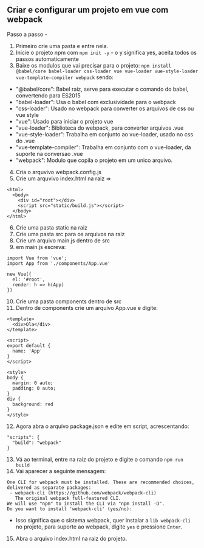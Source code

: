 ## Criar e configurar um projeto em vue com webpack

Passo a passo -

1. Primeiro crie uma pasta e entre nela.
2. Inicie o projeto npm com `npm init -y` - o y significa yes, aceita todos os passos automaticamente
3. Baixe os modulos que vai precisar para o projeto: `npm install @babel/core babel-loader css-loader vue vue-loader vue-style-loader vue-template-compiler webpack` sendo:
  - "@babel/core": Babel raiz, serve para executar o comando do babel, convertendo para ES2015
  - "babel-loader": Usa o babel com exclusividade para o webpack
  - "css-loader": Usado no webpack para converter os arquivos de css ou vue style
  - "vue": Usado para iniciar o projeto vue
  - "vue-loader": Biblioteca do webpack, para converter arquivos .vue
  - "vue-style-loader": Trabalha em conjunto ao vue-loader, usado no css do .vue
  - "vue-template-compiler": Trabalha em conjunto com o vue-loader, da suporte na conversao .vue
  - "webpack": Modulo que copila o projeto em um unico arquivo.
4. Cria o arquvivo webpack.config.js
5. Crie um arquvivo index.html na raiz =>
```
<html>
  <body>
    <div id="root"></div>
    <script src="static/build.js"></script>
  </body>
</html>
```
6. Crie uma pasta static na raiz
7. Crie uma pasta src para os arquivos na raiz
8. Crie um arquivo main.js dentro de src
9. em main.js escreva:
```
import Vue from 'vue';
import App from './components/App.vue'

new Vue({
  el: '#root',
  render: h => h(App)
})
```
10. Crie uma pasta components dentro de src
11. Dentro de components crie um arquivo App.vue e digite:
```
<template>
  <div>Ola</div>
</template>

<script>
export default {
  name: 'App'
}
</script>

<style>
body {
  margin: 0 auto;
  padding: 0 auto;
}
div {
  background: red
}
</style>
```
12. Agora abra o arquivo package.json e edite em script, acrescentando:
```
"scripts": {
  "build": "webpack"
}
```
13. Vá ao terminal, entre na raiz do projeto e digite o comando `npm run build`
14. Vai aparecer a seguinte mensagem:
```
One CLI for webpack must be installed. These are recommended choices, delivered as separate packages:
 - webpack-cli (https://github.com/webpack/webpack-cli)
   The original webpack full-featured CLI.
We will use "npm" to install the CLI via "npm install -D".
Do you want to install 'webpack-cli' (yes/no): 
```
- Isso significa que o sistema webpack, quer instalar a `lib webpack-cli` no projeto, para suporte ao webpack, digite `yes` e pressione `Enter`.
15. Abra o arquivo index.html na raiz do projeto.

